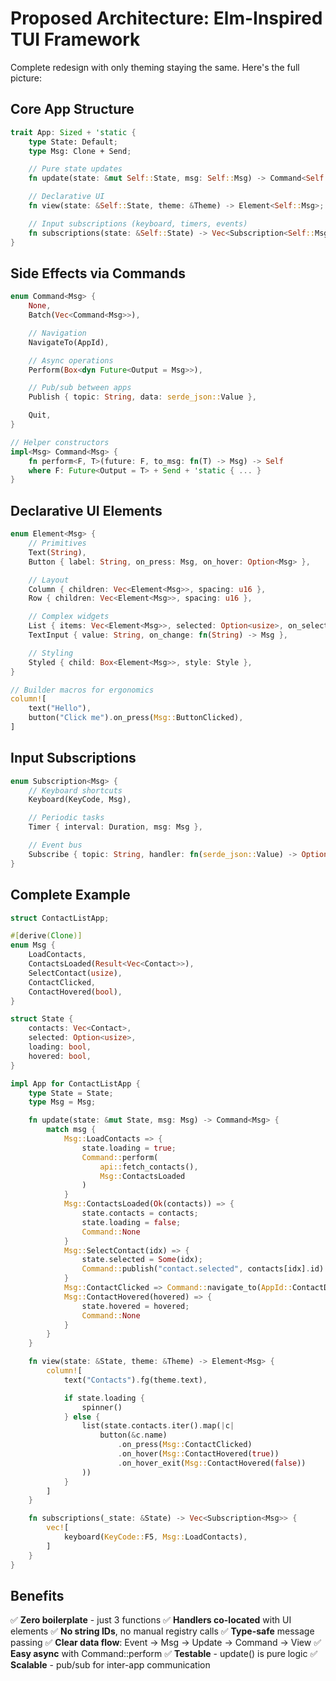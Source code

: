 # Proposed Architecture: Elm-Inspired TUI Framework

Complete redesign with only theming staying the same. Here's the full picture:

## Core App Structure

```rust
trait App: Sized + 'static {
    type State: Default;
    type Msg: Clone + Send;

    // Pure state updates
    fn update(state: &mut Self::State, msg: Self::Msg) -> Command<Self::Msg>;

    // Declarative UI
    fn view(state: &Self::State, theme: &Theme) -> Element<Self::Msg>;

    // Input subscriptions (keyboard, timers, events)
    fn subscriptions(state: &Self::State) -> Vec<Subscription<Self::Msg>>;
}
```

## Side Effects via Commands

```rust
enum Command<Msg> {
    None,
    Batch(Vec<Command<Msg>>),

    // Navigation
    NavigateTo(AppId),

    // Async operations
    Perform(Box<dyn Future<Output = Msg>>),

    // Pub/sub between apps
    Publish { topic: String, data: serde_json::Value },

    Quit,
}

// Helper constructors
impl<Msg> Command<Msg> {
    fn perform<F, T>(future: F, to_msg: fn(T) -> Msg) -> Self
    where F: Future<Output = T> + Send + 'static { ... }
}
```

## Declarative UI Elements

```rust
enum Element<Msg> {
    // Primitives
    Text(String),
    Button { label: String, on_press: Msg, on_hover: Option<Msg> },

    // Layout
    Column { children: Vec<Element<Msg>>, spacing: u16 },
    Row { children: Vec<Element<Msg>>, spacing: u16 },

    // Complex widgets
    List { items: Vec<Element<Msg>>, selected: Option<usize>, on_select: fn(usize) -> Msg },
    TextInput { value: String, on_change: fn(String) -> Msg },

    // Styling
    Styled { child: Box<Element<Msg>>, style: Style },
}

// Builder macros for ergonomics
column![
    text("Hello"),
    button("Click me").on_press(Msg::ButtonClicked),
]
```

## Input Subscriptions

```rust
enum Subscription<Msg> {
    // Keyboard shortcuts
    Keyboard(KeyCode, Msg),

    // Periodic tasks
    Timer { interval: Duration, msg: Msg },

    // Event bus
    Subscribe { topic: String, handler: fn(serde_json::Value) -> Option<Msg> },
}
```

## Complete Example

```rust
struct ContactListApp;

#[derive(Clone)]
enum Msg {
    LoadContacts,
    ContactsLoaded(Result<Vec<Contact>>),
    SelectContact(usize),
    ContactClicked,
    ContactHovered(bool),
}

struct State {
    contacts: Vec<Contact>,
    selected: Option<usize>,
    loading: bool,
    hovered: bool,
}

impl App for ContactListApp {
    type State = State;
    type Msg = Msg;

    fn update(state: &mut State, msg: Msg) -> Command<Msg> {
        match msg {
            Msg::LoadContacts => {
                state.loading = true;
                Command::perform(
                    api::fetch_contacts(),
                    Msg::ContactsLoaded
                )
            }
            Msg::ContactsLoaded(Ok(contacts)) => {
                state.contacts = contacts;
                state.loading = false;
                Command::None
            }
            Msg::SelectContact(idx) => {
                state.selected = Some(idx);
                Command::publish("contact.selected", contacts[idx].id)
            }
            Msg::ContactClicked => Command::navigate_to(AppId::ContactDetail),
            Msg::ContactHovered(hovered) => {
                state.hovered = hovered;
                Command::None
            }
        }
    }

    fn view(state: &State, theme: &Theme) -> Element<Msg> {
        column![
            text("Contacts").fg(theme.text),

            if state.loading {
                spinner()
            } else {
                list(state.contacts.iter().map(|c|
                    button(&c.name)
                        .on_press(Msg::ContactClicked)
                        .on_hover(Msg::ContactHovered(true))
                        .on_hover_exit(Msg::ContactHovered(false))
                ))
            }
        ]
    }

    fn subscriptions(_state: &State) -> Vec<Subscription<Msg>> {
        vec![
            keyboard(KeyCode::F5, Msg::LoadContacts),
        ]
    }
}
```

## Benefits

✅ **Zero boilerplate** - just 3 functions
✅ **Handlers co-located** with UI elements
✅ **No string IDs**, no manual registry calls
✅ **Type-safe** message passing
✅ **Clear data flow**: Event → Msg → Update → Command → View
✅ **Easy async** with Command::perform
✅ **Testable** - update() is pure logic
✅ **Scalable** - pub/sub for inter-app communication